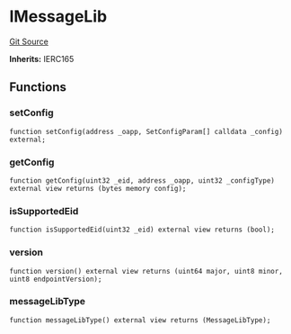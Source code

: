 # IMessageLib
[Git Source](https://github.com/malda-protocol/malda-lending/blob/6ea8fcbab45a04b689cc49c81c736245cab92c98/src\interfaces\external\layerzero\v2\IMessageLib.sol)

**Inherits:**
IERC165


## Functions
### setConfig


```solidity
function setConfig(address _oapp, SetConfigParam[] calldata _config) external;
```

### getConfig


```solidity
function getConfig(uint32 _eid, address _oapp, uint32 _configType) external view returns (bytes memory config);
```

### isSupportedEid


```solidity
function isSupportedEid(uint32 _eid) external view returns (bool);
```

### version


```solidity
function version() external view returns (uint64 major, uint8 minor, uint8 endpointVersion);
```

### messageLibType


```solidity
function messageLibType() external view returns (MessageLibType);
```

